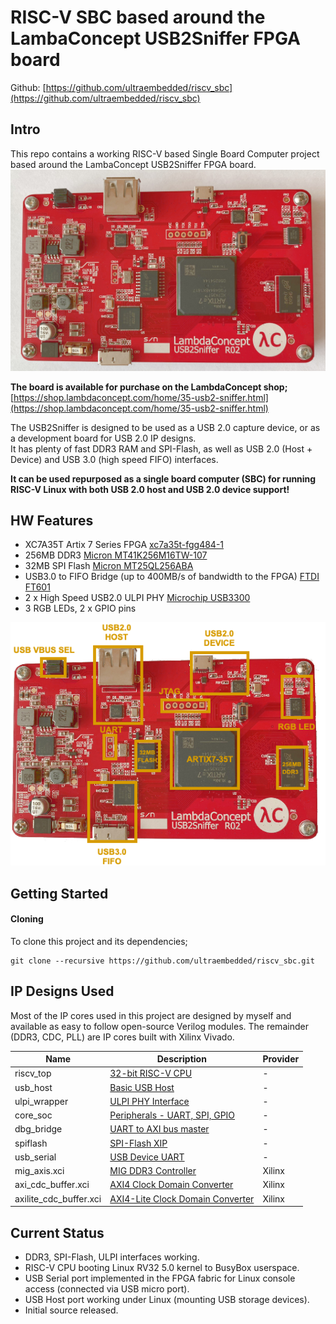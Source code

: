 # RISC-V SBC based around the LambaConcept USB2Sniffer FPGA board

Github: [https://github.com/ultraembedded/riscv_sbc](https://github.com/ultraembedded/riscv_sbc)

## Intro
This repo contains a working RISC-V based Single Board Computer project based around the LambaConcept USB2Sniffer FPGA board.
![USB2Sniffer](docs/usb2sniffer_board.jpg)

**The board is available for purchase on the LambdaConcept shop;**  
[https://shop.lambdaconcept.com/home/35-usb2-sniffer.html](https://shop.lambdaconcept.com/home/35-usb2-sniffer.html)

The USB2Sniffer is designed to be used as a USB 2.0 capture device, or as a development board for USB 2.0 IP designs.  
It has plenty of fast DDR3 RAM and SPI-Flash, as well as USB 2.0 (Host + Device) and USB 3.0 (high speed FIFO) interfaces.

**It can be used repurposed as a single board computer (SBC) for running RISC-V Linux with both USB 2.0 host and USB 2.0 device support!**

## HW Features
* XC7A35T Artix 7 Series FPGA [xc7a35t-fgg484-1](docs/xc7a35tfgg484.txt)
* 256MB DDR3 [Micron MT41K256M16TW-107](https://www.micron.com/-/media/client/global/documents/products/data-sheet/dram/ddr3/4gb_ddr3l.pdf)
* 32MB SPI Flash [Micron MT25QL256ABA](https://www.micron.com/-/media/client/global/documents/products/data-sheet/nor-flash/serial-nor/mt25q/die-rev-a/mt25q_qljs_l_256_aba_0.pdf?rev=fa4e5a6703ba4910a5286cecad7e52db)
* USB3.0 to FIFO Bridge (up to 400MB/s of bandwidth to the FPGA) [FTDI FT601](https://www.ftdichip.com/Support/Documents/DataSheets/ICs/DS_FT600Q-FT601Q%20IC%20Datasheet.pdf)
* 2 x High Speed USB2.0 ULPI PHY [Microchip USB3300](http://ww1.microchip.com/downloads/en/DeviceDoc/00001783C.pdf)
* 3 RGB LEDs, 2 x GPIO pins

![Annotated](docs/usb2sniffer_annotated.png)

## Getting Started

#### Cloning

To clone this project and its dependencies;

```
git clone --recursive https://github.com/ultraembedded/riscv_sbc.git

```

## IP Designs Used

Most of the IP cores used in this project are designed by myself and available as easy to follow open-source Verilog modules.
The remainder (DDR3, CDC, PLL) are IP cores built with Xilinx Vivado.

| Name                   | Description                                                 | Provider |
| ---------------------- | ------------------------------------------------------------| -------- |
| riscv_top              | [32-bit RISC-V CPU](https://github.com/ultraembedded/riscv) | - |
| usb_host               | [Basic USB Host](https://github.com/ultraembedded/core_usb_host) | - |
| ulpi_wrapper           | [ULPI PHY Interface](https://github.com/ultraembedded/core_ulpi_wrapper) | - |
| core_soc               | [Peripherals - UART, SPI, GPIO](https://github.com/ultraembedded/core_soc) | - |
| dbg_bridge             | [UART to AXI bus master](https://github.com/ultraembedded/core_dbg_bridge) | - |
| spiflash               | [SPI-Flash XIP](https://github.com/ultraembedded/core_spiflash) | - |
| usb_serial             | [USB Device UART](https://github.com/ultraembedded/core_usb_uart) | - |
| mig_axis.xci           | [MIG DDR3 Controller](https://github.com/ultraembedded/riscv_sbc/blob/master/src/ddr/mig_axis.xci) | Xilinx |
| axi_cdc_buffer.xci     | [AXI4 Clock Domain Converter](https://github.com/ultraembedded/riscv_sbc/blob/master/src/cdc/axi_cdc_buffer.xci) | Xilinx |
| axilite_cdc_buffer.xci | [AXI4-Lite Clock Domain Converter](https://github.com/ultraembedded/riscv_sbc/blob/master/src/cdc/axilite_cdc_buffer.xci) | Xilinx |

## Current Status
* DDR3, SPI-Flash, ULPI interfaces working.
* RISC-V CPU booting Linux RV32 5.0 kernel to BusyBox userspace.
* USB Serial port implemented in the FPGA fabric for Linux console access (connected via USB micro port).
* USB Host port working under Linux (mounting USB storage devices).
* Initial source released.
